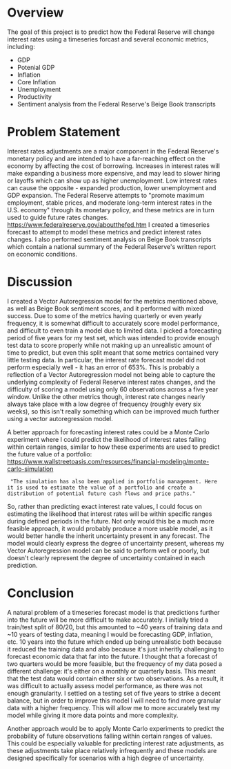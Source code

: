 # Overview

The goal of this project is to predict how the Federal Reserve will change interest rates using a timeseries forcast and several economic metrics, including:

* GDP
* Potenial GDP
* Inflation
* Core Inflation 
* Unemployment
* Productivity
* Sentiment analysis from the Federal Reserve's Beige Book transcripts


# Problem Statement

Interest rates adjustments are a major component in the Federal Reserve's monetary policy and are intended to have a far-reaching effect on the economy by affecting the cost of borrowing. Increases in interest rates will make expanding a business more expensive, and may lead to slower hiring or layoffs which can show up as higher unemployment. Low interest rates can cause the opposite - expanded production, lower unemployment and GDP expansion. The Federal Reserve attempts to "promote maximum employment, stable prices, and moderate long-term interest rates in the U.S. economy" through its monetary policy, and these metrics are in turn used to guide future rates changes. https://www.federalreserve.gov/aboutthefed.htm I created a timeseries forecast to attempt to model these metrics and predict interest rates changes. I also performed sentiment analysis on Beige Book transcripts which contain a national summary of the Federal Reserve's written report on economic conditions.


# Discussion

I created a Vector Autoregression model for the metrics mentioned above, as well as Beige Book sentiment scores, and it performed with mixed success. Due to some of the metrics having quarterly or even yearly frequency, it is somewhat difficult to accurately score model performance, and difficult to even train a model due to limited data. I picked a forecasting period of five years for my test set, which was intended to provide enough test data to score properly while not making up an unrealistic amount of time to predict, but even this split meant that some metrics contained very little testing data. In particular, the interest rate forecast model did not perform especially well - it has an error of 653%. This is probably a reflection of a Vector Autoregression model not being able to capture the underlying complexity of Federal Reserve interest rates changes, and the difficulty of scoring a model using only 60 observations across a five year window. Unlike the other metrics though, interest rate changes nearly always take place with a low degree of frequency (roughly every six weeks), so this isn't really something which can be improved much further using a vector autoregression model.

A better approach for forecasting interest rates could be a Monte Carlo experiment where I could predict the likelihood of interest rates falling within certain ranges, similar to how these experiments are used to predict the future value of a portfolio: https://www.wallstreetoasis.com/resources/financial-modeling/monte-carlo-simulation

     "The simulation has also been applied in portfolio management. Here it is used to estimate the value of a portfolio and create a distribution of potential future cash flows and price paths."
     
So, rather than predicting exact interest rate values, I could focus on estimating the likelihood that interest rates will be within specific ranges during defined periods in the future. Not only would this be a much more feasible approach, it would probably produce a more usable model, as it would better handle the inherit uncertainty present in any forecast. The model would clearly express the degree of uncertainty present, whereas my Vector Autoregression model can be said to perform well or poorly, but doesn't clearly represent the degree of uncertainty contained in each prediction.


# Conclusion 

A natural problem of a timeseries forecast model is that predictions further into the future will be more difficult to make accurately. I initially tried a train/test split of 80/20, but this amounted to ~40 years of training data and ~10 years of testing data, meaning I would be forecasting GDP, inflation, etc. 10 years into the future which ended up being unrealistic both because it reduced the training data and also because it's just inheritly challenging to forecast economic data that far into the future. I thought that a forecast of two quarters would be more feasible, but the frequency of my data posed a different challenge: it's either on a monthly or quarterly basis. This meant that the test data would contain either six or two observations. As a result, it was difficult to actually assess model performance, as there was not enough granularity. I settled on a testing set of five years to strike a decent balance, but in order to improve this model I will need to find more granular data with a higher frequency. This will allow me to more accurately test my model while giving it more data points and more complexity.

Another approach would be to apply Monte Carlo experiments to predict the probability of future observations falling within certain ranges of values. This could be especially valuable for predicting interest rate adjustments, as these adjustments take place relatively infrequently and these models are designed specifically for scenarios with a high degree of uncertainty.